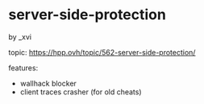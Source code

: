 # server-side-protection
by _xvi

topic: https://hpp.ovh/topic/562-server-side-protection/

features:
- wallhack blocker
- client traces crasher (for old cheats)
